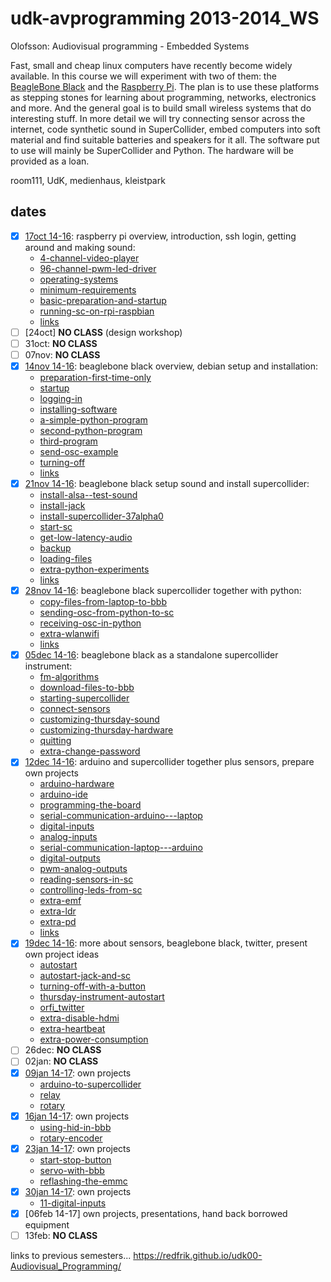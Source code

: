 udk-avprogramming 2013-2014_WS
==============================

Olofsson: Audiovisual programming - Embedded Systems

Fast, small and cheap linux computers have recently become widely available. In this course we will experiment with two of them: the [BeagleBone Black](https://beagleboard.org/black) and the [Raspberry Pi](https://www.raspberrypi.org). The plan is to use these platforms as stepping stones for learning about programming, networks, electronics and more. And the general goal is to build small wireless systems that do interesting stuff.
In more detail we will try connecting sensor across the internet, code synthetic sound in SuperCollider, embed computers into soft material and find suitable batteries and speakers for it all. The software put to use will mainly be SuperCollider and Python. The hardware will be provided as a loan.

room111, UdK, medienhaus, kleistpark

dates
-----
- [x] [17oct 14-16](https://github.com/redFrik/udk10-Embedded_Systems/tree/master/udk131017): raspberry pi overview, introduction, ssh login, getting around and making sound:
	- [4-channel-video-player](https://github.com/redFrik/udk10-Embedded_Systems/tree/master/udk131017#--4-channel-video-player)
	- [96-channel-pwm-led-driver](https://github.com/redFrik/udk10-Embedded_Systems/tree/master/udk131017#--96-channel-pwm-led-driver)
	- [operating-systems](https://github.com/redFrik/udk10-Embedded_Systems/tree/master/udk131017#--operating-systems)
	- [minimum-requirements](https://github.com/redFrik/udk10-Embedded_Systems/tree/master/udk131017#--minimum-requirements)
	- [basic-preparation-and-startup](https://github.com/redFrik/udk10-Embedded_Systems/tree/master/udk131017#--basic-preparation-and-startup)
	- [running-sc-on-rpi-raspbian](https://github.com/redFrik/udk10-Embedded_Systems/tree/master/udk131017#--running-sc-on-rpi-raspbian)
	- [links](https://github.com/redFrik/udk10-Embedded_Systems/tree/master/udk131017#--links)
- [ ] [24oct] **NO CLASS** (design workshop)
- [ ] 31oct: **NO CLASS**
- [ ] 07nov: **NO CLASS**
- [x] [14nov 14-16](https://github.com/redFrik/udk10-Embedded_Systems/tree/master/udk131114): beaglebone black overview, debian setup and installation:
	- [preparation-first-time-only](https://github.com/redFrik/udk10-Embedded_Systems/tree/master/udk131114#--preparation-first-time-only)
	- [startup](https://github.com/redFrik/udk10-Embedded_Systems/tree/master/udk131114#--startup)
	- [logging-in](https://github.com/redFrik/udk10-Embedded_Systems/tree/master/udk131114#--logging-in)
	- [installing-software](https://github.com/redFrik/udk10-Embedded_Systems/tree/master/udk131114#--installing-software)
	- [a-simple-python-program](https://github.com/redFrik/udk10-Embedded_Systems/tree/master/udk131114#--a-simple-python-program)
	- [second-python-program](https://github.com/redFrik/udk10-Embedded_Systems/tree/master/udk131114#--second-python-program)
	- [third-program](https://github.com/redFrik/udk10-Embedded_Systems/tree/master/udk131114#--third-program)
	- [send-osc-example](https://github.com/redFrik/udk10-Embedded_Systems/tree/master/udk131114#--send-osc-example)
	- [turning-off](https://github.com/redFrik/udk10-Embedded_Systems/tree/master/udk131114#--turning-off)
	- [links](https://github.com/redFrik/udk10-Embedded_Systems/tree/master/udk131114#--links)
- [x] [21nov 14-16](https://github.com/redFrik/udk10-Embedded_Systems/tree/master/udk131121): beaglebone black setup sound and install supercollider:
	- [install-alsa--test-sound](https://github.com/redFrik/udk10-Embedded_Systems/tree/master/udk131121#--install-alsa--test-sound)
	- [install-jack](https://github.com/redFrik/udk10-Embedded_Systems/tree/master/udk131121#--install-jack)
	- [install-supercollider-37alpha0](https://github.com/redFrik/udk10-Embedded_Systems/tree/master/udk131121#--install-supercollider-37alpha0)
	- [start-sc](https://github.com/redFrik/udk10-Embedded_Systems/tree/master/udk131121#--start-sc)
	- [get-low-latency-audio](https://github.com/redFrik/udk10-Embedded_Systems/tree/master/udk131121#--get-low-latency-audio)
	- [backup](https://github.com/redFrik/udk10-Embedded_Systems/tree/master/udk131121#--backup)
	- [loading-files](https://github.com/redFrik/udk10-Embedded_Systems/tree/master/udk131121#--loading-files)
	- [extra-python-experiments](https://github.com/redFrik/udk10-Embedded_Systems/tree/master/udk131121#--extra-python-experiments)
	- [links](https://github.com/redFrik/udk10-Embedded_Systems/tree/master/udk131121#--links)
- [x] [28nov 14-16](https://github.com/redFrik/udk10-Embedded_Systems/tree/master/udk131128): beaglebone black supercollider together with python:
	- [copy-files-from-laptop-to-bbb](https://github.com/redFrik/udk10-Embedded_Systems/tree/master/udk131128#--copy-files-from-laptop-to-bbb)
	- [sending-osc-from-python-to-sc](https://github.com/redFrik/udk10-Embedded_Systems/tree/master/udk131128#--sending-osc-from-python-to-sc)
	- [receiving-osc-in-python](https://github.com/redFrik/udk10-Embedded_Systems/tree/master/udk131128#--receiving-osc-in-python)
	- [extra-wlanwifi](https://github.com/redFrik/udk10-Embedded_Systems/tree/master/udk131128#--extra-wlanwifi)
	- [links](https://github.com/redFrik/udk10-Embedded_Systems/tree/master/udk131128#--links)
- [x] [05dec 14-16](https://github.com/redFrik/udk10-Embedded_Systems/tree/master/udk131205): beaglebone black as a standalone supercollider instrument:
	- [fm-algorithms](https://github.com/redFrik/udk10-Embedded_Systems/tree/master/udk131205#--fm-algorithms)
	- [download-files-to-bbb](https://github.com/redFrik/udk10-Embedded_Systems/tree/master/udk131205#--download-files-to-bbb)
	- [starting-supercollider](https://github.com/redFrik/udk10-Embedded_Systems/tree/master/udk131205#--starting-supercollider)
	- [connect-sensors](https://github.com/redFrik/udk10-Embedded_Systems/tree/master/udk131205#--connect-sensors)
	- [customizing-thursday-sound](https://github.com/redFrik/udk10-Embedded_Systems/tree/master/udk131205#--customizing-thursday-sound)
	- [customizing-thursday-hardware](https://github.com/redFrik/udk10-Embedded_Systems/tree/master/udk131205#--customizing-thursday-hardware)
	- [quitting](https://github.com/redFrik/udk10-Embedded_Systems/tree/master/udk131205#--quitting)
	- [extra-change-password](https://github.com/redFrik/udk10-Embedded_Systems/tree/master/udk131205#--extra-change-password)
- [x] [12dec 14-16](https://github.com/redFrik/udk10-Embedded_Systems/tree/master/udk131212): arduino and supercollider together plus sensors, prepare own projects
	- [arduino-hardware](https://github.com/redFrik/udk10-Embedded_Systems/tree/master/udk131212#--arduino-hardware)
	- [arduino-ide](https://github.com/redFrik/udk10-Embedded_Systems/tree/master/udk131212#--arduino-ide)
	- [programming-the-board](https://github.com/redFrik/udk10-Embedded_Systems/tree/master/udk131212#--programming-the-board)
	- [serial-communication-arduino---laptop](https://github.com/redFrik/udk10-Embedded_Systems/tree/master/udk131212#--serial-communication-arduino---laptop)
	- [digital-inputs](https://github.com/redFrik/udk10-Embedded_Systems/tree/master/udk131212#--digital-inputs)
	- [analog-inputs](https://github.com/redFrik/udk10-Embedded_Systems/tree/master/udk131212#--analog-inputs)
	- [serial-communication-laptop---arduino](https://github.com/redFrik/udk10-Embedded_Systems/tree/master/udk131212#--serial-communication-laptop---arduino)
	- [digital-outputs](https://github.com/redFrik/udk10-Embedded_Systems/tree/master/udk131212#--digital-outputs)
	- [pwm-analog-outputs](https://github.com/redFrik/udk10-Embedded_Systems/tree/master/udk131212#--pwm-analog-outputs)
	- [reading-sensors-in-sc](https://github.com/redFrik/udk10-Embedded_Systems/tree/master/udk131212#--reading-sensors-in-sc)
	- [controlling-leds-from-sc](https://github.com/redFrik/udk10-Embedded_Systems/tree/master/udk131212#--controlling-leds-from-sc)
	- [extra-emf](https://github.com/redFrik/udk10-Embedded_Systems/tree/master/udk131212#--extra-emf)
	- [extra-ldr](https://github.com/redFrik/udk10-Embedded_Systems/tree/master/udk131212#--extra-ldr)
	- [extra-pd](https://github.com/redFrik/udk10-Embedded_Systems/tree/master/udk131212#--extra-pd)
	- [links](https://github.com/redFrik/udk10-Embedded_Systems/tree/master/udk131212#--links)
- [x] [19dec 14-16](https://github.com/redFrik/udk10-Embedded_Systems/tree/master/udk131219): more about sensors, beaglebone black, twitter, present own project ideas
	- [autostart](https://github.com/redFrik/udk10-Embedded_Systems/tree/master/udk131219#--autostart)
	- [autostart-jack-and-sc](https://github.com/redFrik/udk10-Embedded_Systems/tree/master/udk131219#--autostart-jack-and-sc)
	- [turning-off-with-a-button](https://github.com/redFrik/udk10-Embedded_Systems/tree/master/udk131219#--turning-off-with-a-button)
	- [thursday-instrument-autostart](https://github.com/redFrik/udk10-Embedded_Systems/tree/master/udk131219#--thursday-instrument-autostart)
	- [orfi_twitter](https://github.com/redFrik/udk10-Embedded_Systems/tree/master/udk131219#--orfi_twitter)
	- [extra-disable-hdmi](https://github.com/redFrik/udk10-Embedded_Systems/tree/master/udk131219#--extra-disable-hdmi)
	- [extra-heartbeat](https://github.com/redFrik/udk10-Embedded_Systems/tree/master/udk131219#--extra-heartbeat)
	- [extra-power-consumption](https://github.com/redFrik/udk10-Embedded_Systems/tree/master/udk131219#--extra-power-consumption)
- [ ] 26dec: **NO CLASS**
- [ ] 02jan: **NO CLASS**
- [x] [09jan 14-17](https://github.com/redFrik/udk10-Embedded_Systems/tree/master/udk140109): own projects
	- [arduino-to-supercollider](https://github.com/redFrik/udk10-Embedded_Systems/tree/master/udk140109#--arduino-to-supercollider)
	- [relay](https://github.com/redFrik/udk10-Embedded_Systems/tree/master/udk140109#--relay)
	- [rotary](https://github.com/redFrik/udk10-Embedded_Systems/tree/master/udk140109#--rotary)
- [x] [16jan 14-17](https://github.com/redFrik/udk10-Embedded_Systems/tree/master/udk140116): own projects
	- [using-hid-in-bbb](https://github.com/redFrik/udk10-Embedded_Systems/tree/master/udk140116#--using-hid-in-bbb)
	- [rotary-encoder](https://github.com/redFrik/udk10-Embedded_Systems/tree/master/udk140116#--rotary-encoder)
- [x] [23jan 14-17](https://github.com/redFrik/udk10-Embedded_Systems/tree/master/udk140123): own projects
	- [start-stop-button](https://github.com/redFrik/udk10-Embedded_Systems/tree/master/udk140123#--start-stop-button)
	- [servo-with-bbb](https://github.com/redFrik/udk10-Embedded_Systems/tree/master/udk140123#--servo-with-bbb)
	- [reflashing-the-emmc](https://github.com/redFrik/udk10-Embedded_Systems/tree/master/udk140123#--reflashing-the-emmc)
- [x] [30jan 14-17](https://github.com/redFrik/udk10-Embedded_Systems/tree/master/udk140130): own projects
	- [11-digital-inputs](https://github.com/redFrik/udk10-Embedded_Systems/tree/master/udk140130#--11-digital-inputs)
- [x] [06feb 14-17] own projects, presentations, hand back borrowed equipment
- [ ] 13feb: **NO CLASS**

links to previous semesters... <https://redfrik.github.io/udk00-Audiovisual_Programming/>
